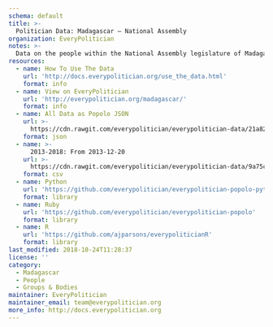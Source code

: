 ```yaml
---
schema: default
title: >-
  Politician Data: Madagascar — National Assembly
organization: EveryPolitician
notes: >-
  Data on the people within the National Assembly legislature of Madagascar.
resources:
  - name: How To Use The Data
    url: 'http://docs.everypolitician.org/use_the_data.html'
    format: info
  - name: View on EveryPolitician
    url: 'http://everypolitician.org/madagascar/'
    format: info
  - name: All Data as Popolo JSON
    url: >-
      https://cdn.rawgit.com/everypolitician/everypolitician-data/21a826836dd91514cc18f5e65ae687b956bca52e/data/Madagascar/Assembly/ep-popolo-v1.0.json
    format: json
  - name: >-
      2013-2018: From 2013-12-20
    url: >-
      https://cdn.rawgit.com/everypolitician/everypolitician-data/9a75c94fb3f01a45e5616242dec9743ba96f137f/data/Madagascar/Assembly/term-2013.csv
    format: csv
  - name: Python
    url: 'https://github.com/everypolitician/everypolitician-popolo-python'
    format: library
  - name: Ruby
    url: 'https://github.com/everypolitician/everypolitician-popolo'
    format: library
  - name: R
    url: 'https://github.com/ajparsons/everypoliticianR'
    format: library
last_modified: 2018-10-24T11:28:37
license: ''
category:
  - Madagascar
  - People
  - Groups & Bodies
maintainer: EveryPolitician
maintainer_email: team@everypolitician.org
more_info: http://docs.everypolitician.org
---
```

